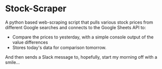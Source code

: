 # Stock-Scraper
A python based web-scraping script that pulls various stock prices from different Google searches and connects to the Google Sheets API to:
- Compare the prices to yesterday, with a simple console output of the value differences
- Stores today's data for comparison tomorrow.

And then sends a Slack message to, hopefully, start my morning off with a smile...

